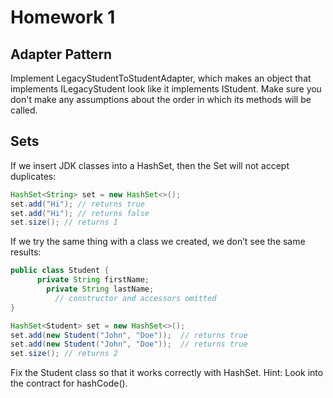 # Homework 1

## Adapter Pattern

Implement LegacyStudentToStudentAdapter,
which makes an object that implements ILegacyStudent look like it implements IStudent.
Make sure you don't make any assumptions about the order in which its methods will be called.

## Sets

If we insert JDK classes into a HashSet, then the Set will not accept duplicates:

```java
HashSet<String> set = new HashSet<>();
set.add("Hi"); // returns true
set.add("Hi"); // returns false
set.size(); // returns 1
```

If we try the same thing with a class we created, we don’t see the same results:

```java
public class Student {
      private String firstName;
        private String lastName;
          // constructor and accessors omitted
}

HashSet<Student> set = new HashSet<>();
set.add(new Student("John", "Doe"));  // returns true
set.add(new Student("John", "Doe"));  // returns true
set.size(); // returns 2
```

Fix the Student class so that it works correctly with HashSet.
Hint: Look into the contract for hashCode().
